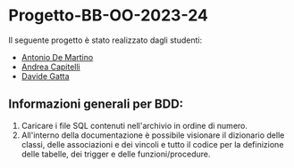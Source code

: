 # Progetto-BB-OO-2023-24

Il seguente progetto è stato realizzato dagli studenti:
  - [Antonio De Martino](https://github.com/No1dem)
  - [Andrea Capitelli](https://github.com/AndreaCapitelli)
  - [Davide Gatta](https://github.com/Davidcat1118)

## Informazioni generali per BDD:

1. Caricare i file SQL contenuti nell'archivio in ordine di numero.
2. All'interno della documentazione è possibile visionare il dizionario delle classi, delle associazioni e dei vincoli e tutto il codice per la definizione delle tabelle, dei trigger e delle funzioni/procedure.

 
